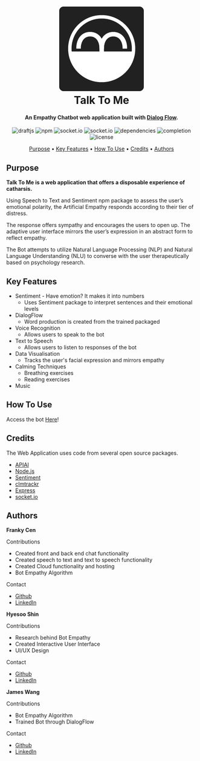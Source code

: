 
<h1 align="center">
  <br>
  <a href="https://github.com/fxm84625/Talk-To-Me"><img src="/docs/images/Logo224.png" alt="TalkToMe"></a>
  <br>
  Talk To Me
  <br>
</h1>
<h4 align="center">An Empathy Chatbot web application built with <a href="https://dialogflow.com/" target="blank">Dialog Flow</a>.</h4>

<p align="center">
  <img src="https://img.shields.io/badge/apiai-v4.0.3-blue.svg"
       alt="draftjs">
  <img src="https://img.shields.io/badge/npm-v5.6.0-blue.svg"
       alt="npm">
  <img src="https://img.shields.io/badge/socket.io-v2.0.4-blue.svg"
      alt="socket.io">
  <img src="https://img.shields.io/badge/sentiment-v4.2.0-blue.svg"
      alt="socket.io">
  <img src="https://img.shields.io/badge/dependencies-up%20to%20date-brightgreen.svg"
       alt="dependencies">
  <img src="https://img.shields.io/badge/completion-70%25-orange.svg"
      alt="completion">
  <img src="https://img.shields.io/badge/license-MIT-blue.svg"
       alt="license">
</p>


<p align="center">
  <a href="#purpose">Purpose</a> •
  <a href="#key-features">Key Features</a> •
  <a href="#how-to-use">How To Use</a> •
  <a href="#credits">Credits</a> •
  <a href="#authors">Authors</a>
</p>
<!-- Used Sentiment package-->

## Purpose

__Talk To Me is a web application that offers a disposable experience of catharsis.__

Using Speech to Text and Sentiment npm package to assess the user’s emotional polarity, the Artificial Empathy responds according to their tier of distress.

The response offers sympathy and encourages the users to open up. The adaptive user interface mirrors the user’s expression in an abstract form to reflect empathy.

The Bot attempts to utilize Natural Language Processing (NLP) and Natural Language Understanding (NLU)
to converse with the user therapeutically based on psychology research.

## Key Features
* Sentiment - Have emotion? It makes it into numbers
    - Uses Sentiment package to interpret sentences and their emotional levels
* DialogFlow
    - Word production is created from the trained packaged
* Voice Recognition
    - Allows users to speak to the bot
* Text to Speech
    - Allows users to listen to responses of the bot
* Data Visualisation
    - Tracks the user's facial expression and mirrors empathy
* Calming Techniques
    - Breathing exercises
    - Reading exercises
* Music

## How To Use

Access the bot <a href="http://aitalktome.herokuapp.com" target="blank">Here</a>!

## Credits

The Web Application uses code from several open source packages.

- [APIAI](https://dialogflow.com/)
- [Node.js](https://nodejs.org/)
- [Sentiment](https://www.npmjs.com/package/sentiment)
- [clmtrackr](https://github.com/auduno/clmtrackr)
- [Express](https://www.npmjs.com/package/express)
- [socket.io](https://github.com/socketio/socket.io)

## Authors

__Franky Cen__

Contributions
- Created front and back end chat functionality
- Created speech to text and text to speech functionality
- Created Cloud functionality and hosting
- Bot Empathy Algorithm

Contact
- [Github](https://github.com/fxm84625)
- [LinkedIn](https://www.linkedin.com/in/franky-cen/)

__Hyesoo Shin__

Contributions
- Research behind Bot Empathy
- Created Interactive User Interface
- UI/UX Design

Contact
- [Github](https://github.com/hyezus)
- [LinkedIn](https://www.linkedin.com/in/hyesoo-shin-22b106161/)

__James Wang__

Contributions
- Bot Empathy Algorithm
- Trained Bot through DialogFlow

Contact
- [Github](https://github.com/thejameswang)
- [LinkedIn](https://www.linkedin.com/in/thejameswang/)
